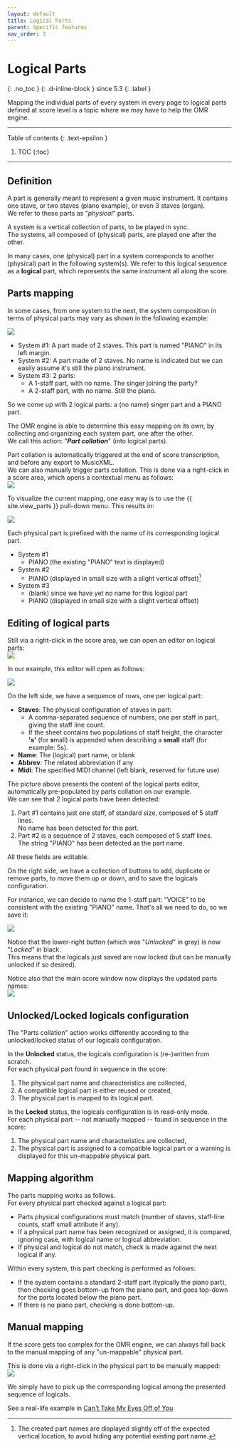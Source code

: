 ```yaml
---
layout: default
title: Logical Parts
parent: Specific features
nav_order: 3
---
```

# Logical Parts
{: .no_toc }
{: .d-inline-block }
since 5.3
{: .label }

Mapping the individual parts of every system in every page to logical parts defined at score level
is a topic where we may have to help the OMR engine.

---
Table of contents
{: .text-epsilon }
1. TOC
{:toc}
---

## Definition

A part is generally meant to represent a given music instrument.
It contains one stave, or two staves (piano example), or even 3 staves (organ).  
We refer to these parts as "*physical*" parts. 

A system is a vertical collection of parts, to be played in sync.  
The systems, all composed of (physical) parts, are played one after the other.

In many cases, one (physical) part in a system corresponds to another (physical) part in the 
following system(s). We refer to this logical sequence as a **logical** part, which represents
the same instrument all along the score.

## Parts mapping

In some cases, from one system to the next, the system composition in terms of physical parts may vary
as shown in the following example:

![](../../assets/images/coffrets_parts.png)

- System #1: A part made of 2 staves. This part is named "PIANO" in its left margin.
- System #2: A part made of 2 staves. No name is indicated but we can easily assume it's still the piano instrument.
- System #3: 2 parts:
    - A 1-staff part, with no name. The singer joining the party?
    - A 2-staff part, with no name. Still the piano.

So we come up with 2 logical parts: a (no name) singer part and a PIANO part.

The OMR engine is able to determine this easy mapping on its own, by collecting and organizing
each system part, one after the other.  
We call this action: "***Part collation***" (into logical parts).

Part collation is automatically triggered at the end of score transcription,
and before any export to MusicXML.  
We can also manually trigger parts collation.
This is done via a right-click in a score area, which opens a contextual menu as follows:  
![](../../assets/images/collate_parts.png)

To visualize the current mapping, one easy way is to use the {{ site.view_parts }} pull-down menu.
This results in:

![](../../assets/images/view_parts.png)

Each physical part is prefixed with the name of its corresponding logical part.
- System #1
    - PIANO (the existing "PIANO" text is displayed)
- System #2
    - PIANO (displayed in small size with a slight vertical offset)[^name_offset]
- System #3
    - (blank) since we have yet no name for this logical part
    - PIANO (displayed in small size with a slight vertical offset)

## Editing of logical parts

Still via a right-click in the score area, we can open an editor on logical parts:  
![](../../assets/images/edit_logicals.png)

In our example, this editor will open as follows:

![](../../assets/images/logical_parts_editor.png)

On the left side, we have a sequence of rows, one per logical part:
- **Staves**: The physical configuration of staves in part:  
    - A comma-separated sequence of numbers, one per staff in part, giving the staff line count.  
    - If the sheet contains two populations of staff height, the character **'s'**
    (for **s**mall) is appended when describing a **small** staff (for example: 5s).
- **Name**: The (logical) part name, or blank
- **Abbrev**: The related abbreviation if any
- **Midi**: The specified MIDI channel (left blank, reserved for future use)

The picture above presents the content of the logical parts editor,
automatically pre-populated by parts collation on our example.  
We can see that 2 logical parts have been detected:
1. Part #1 contains just one staff, of standard size, composed of 5 staff lines.  
No name has been detected for this part.
2. Part #2 is a sequence of 2 staves, each composed of 5 staff lines.  
The string "PIANO" has been detected as the part name.

All these fields are editable.

On the right side, we have a collection of buttons to add, duplicate or remove parts,
to move them up or down, and to save the logicals configuration.

For instance, we can decide to name the 1-staff part: "VOICE" to be consistent
with the existing "PIANO" name. That's all we need to do, so we save it:

![](../../assets/images/logical_parts_saved.png)

Notice that the lower-right button (which was "*Unlocked*" in gray) is now "*Locked*" in black.  
This means that the logicals just saved are now locked (but can be manually unlocked if so desired).

Notice also that the main score window now displays the updated parts names:  
![](../../assets/images/coffrets_parts_final.png)

## Unlocked/Locked logicals configuration

The "Parts collation" action works differently according to the unlocked/locked status
of our logicals configuration.

In the **Unlocked** status, the logicals configuration is (re-)written from scratch.  
For each physical part found in sequence in the score:
1. The physical part name and characteristics are collected,
2. A compatible logical part is either reused or created,
3. The physical part is mapped to its logical part.

In the **Locked** status, the logicals configuration is in read-only mode.  
For each physical part -- not manually mapped -- found in sequence in the score:
1. The physical part name and characteristics are collected,
2. The physical part is assigned to a compatible logical part
or a warning is displayed for this un-mappable physical part.

## Mapping algorithm

The parts mapping works as follows.  
For every physical part checked against a logical part:
- Parts physical configurations must match
(number of staves, staff-line counts, staff small attribute if any).
- If a physical part name has been recognized or assigned, it is compared, ignoring case,
with logical name or logical abbreviation.
- If physical and logical do not match, check is made against the next logical if any.

Within every system, this part checking is performed as follows:
- If the system contains a standard 2-staff part (typically the piano part),
then checking goes bottom-up from the piano part,
and goes top-down for the parts located below the piano part.
- If there is no piano part, checking is done bottom-up.

## Manual mapping

If the score gets too complex for the OMR engine, we can always fall back
to the manual mapping of any "un-mappable" physical part.

This is done via a right-click in the physical part to be manually mapped:  
![](../../assets/images/logical_part_manual.png)

We simply have to pick up the corresponding logical among the presented sequence of logicals.

See a real-life example in [Can't Take My Eyes Off of You](../ui/ui_examples/eyes/README.md#logical-parts)

[^name_offset]: The created part names are displayed slightly off of the expected vertical location, to avoid hiding any  potential existing part name.